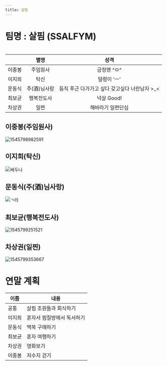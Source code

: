 ```yaml
---
title: 살핌
---
```



# 팀명 : 살핌 (SSALFYM)

#  

|        |     별명     |                     성격                      |
| :----: | :----------: | :-------------------------------------------: |
| 이중봉 |   주임원사   |                  긍정맨 ^ㅁ^                  |
| 이지희 |     탁신     |                  덜렁이 'ㅡ'                  |
| 문동식 | 주(酒)님사랑 | 듬직 푸근 다가가고 싶다 갖고싶다 너란남자 >_< |
| 최보균 |  행복전도사  |                  넉살 Good!                   |
| 차상권 |     일찐     |               해바라기 일편단심               |

### 

## 이중봉(주임원사)

![1545798982591](C:\Users\student\AppData\Roaming\Typora\typora-user-images\1545798982591.png)

### 

## 이지희(탁신)

![배두나](C:\Users\student\Desktop\배두나.PNG)



## 문동식(주(酒)님사랑)

![ㄱ라](C:\Users\student\Desktop\ㄱ라.jpg)



## 최보균(행복전도사)

![1545799251521](C:\Users\student\AppData\Roaming\Typora\typora-user-images\1545799251521.png)



## 차상권(일찐)

![1545799353667](C:\Users\student\AppData\Roaming\Typora\typora-user-images\1545799353667.png)



# 연말 계획

| 이름   | 내용                       |
| ------ | -------------------------- |
| 공통   | 살핌 조원들과 회식하기     |
| 이지희 | 혼자서 찜질방에서 독서하기 |
| 문동식 | 맥북 구매하기              |
| 최보균 | 혼자 여행하기              |
| 차상권 | 영화보기                   |
| 이중봉 | 저수지 걷기                |

